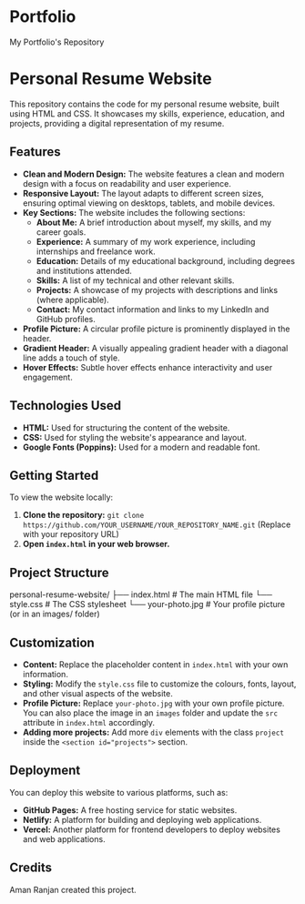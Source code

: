 # Portfolio
My Portfolio's Repository
# Personal Resume Website

This repository contains the code for my personal resume website, built using HTML and CSS. It showcases my skills, experience, education, and projects, providing a digital representation of my resume.

## Features

*   **Clean and Modern Design:** The website features a clean and modern design with a focus on readability and user experience.
*   **Responsive Layout:** The layout adapts to different screen sizes, ensuring optimal viewing on desktops, tablets, and mobile devices.
*   **Key Sections:** The website includes the following sections:
    *   **About Me:** A brief introduction about myself, my skills, and my career goals.
    *   **Experience:** A summary of my work experience, including internships and freelance work.
    *   **Education:** Details of my educational background, including degrees and institutions attended.
    *   **Skills:** A list of my technical and other relevant skills.
    *   **Projects:** A showcase of my projects with descriptions and links (where applicable).
    *   **Contact:** My contact information and links to my LinkedIn and GitHub profiles.
*   **Profile Picture:** A circular profile picture is prominently displayed in the header.
*   **Gradient Header:** A visually appealing gradient header with a diagonal line adds a touch of style.
*   **Hover Effects:** Subtle hover effects enhance interactivity and user engagement.

## Technologies Used

*   **HTML:** Used for structuring the content of the website.
*   **CSS:** Used for styling the website's appearance and layout.
*   **Google Fonts (Poppins):** Used for a modern and readable font.

## Getting Started

To view the website locally:

1.  **Clone the repository:** `git clone https://github.com/YOUR_USERNAME/YOUR_REPOSITORY_NAME.git` (Replace with your repository URL)
2.  **Open `index.html` in your web browser.**

## Project Structure

personal-resume-website/
├── index.html      # The main HTML file
└── style.css       # The CSS stylesheet
└── your-photo.jpg # Your profile picture (or in an images/ folder)

## Customization

*   **Content:** Replace the placeholder content in `index.html` with your own information.
*   **Styling:** Modify the `style.css` file to customize the colours, fonts, layout, and other visual aspects of the website.
*   **Profile Picture:** Replace `your-photo.jpg` with your own profile picture. You can also place the image in an `images` folder and update the `src` attribute in `index.html` accordingly.
* **Adding more projects:** Add more `div` elements with the class `project` inside the `<section id="projects">` section.

## Deployment

You can deploy this website to various platforms, such as:

*   **GitHub Pages:** A free hosting service for static websites.
*   **Netlify:** A platform for building and deploying web applications.
*   **Vercel:** Another platform for frontend developers to deploy websites and web applications.

## Credits

Aman Ranjan created this project.
